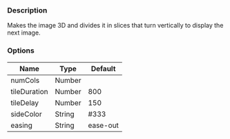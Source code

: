 ### Description
Makes the image 3D and divides it in slices that turn vertically to display the next image.

### Options
| Name | Type | Default |
|------|------|---------|
| numCols | Number |  |
| tileDuration | Number | 800 |
| tileDelay | Number | 150 |
| sideColor | String | #333 |
| easing | String | ease-out |
